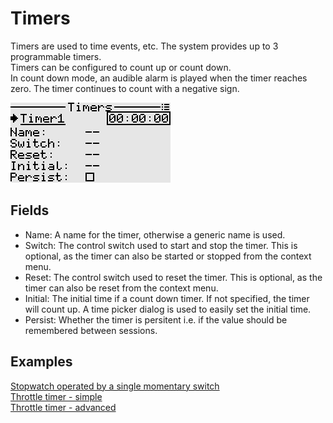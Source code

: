 # Timers
Timers are used to time events, etc. The system provides up to 3 programmable timers.  
Timers can be configured to count up or count down.  
In count down mode, an audible alarm is played when the timer reaches zero. The timer continues to count with a negative sign.

<p align="left">
<img src="images/img12.png"/>
</p>

## Fields
- Name: A name for the timer, otherwise a generic name is used.
- Switch: The control switch used to start and stop the timer. This is optional, as the timer can also be started or stopped from the context menu.
- Reset: The control switch used to reset the timer. This is optional, as the timer can also be reset from the context menu.
- Initial: The initial time if a count down timer. If not specified, the timer will count up. A time picker dialog is used to easily set the initial time.
- Persist: Whether the timer is persitent i.e. if the value should be remembered between sessions.

## Examples

[Stopwatch operated by a single momentary switch](./logical_switches.md#section_id_stopwatch_with_momentary_switch)  
[Throttle timer - simple](./logical_switches.md#section_id_throttle_timer_simple)  
[Throttle timer - advanced](./logical_switches.md#section_id_throttle_timer_advanced)  
